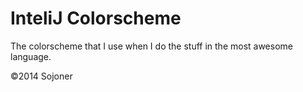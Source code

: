 # InteliJ Colorscheme

The colorscheme that I use when I do the stuff
in the most awesome language.

©2014 Sojoner



